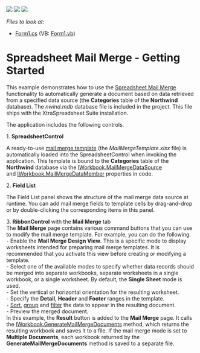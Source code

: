 <!-- default badges list -->
![](https://img.shields.io/endpoint?url=https://codecentral.devexpress.com/api/v1/VersionRange/128614039/14.2.3%2B)
[![](https://img.shields.io/badge/Open_in_DevExpress_Support_Center-FF7200?style=flat-square&logo=DevExpress&logoColor=white)](https://supportcenter.devexpress.com/ticket/details/T109352)
[![](https://img.shields.io/badge/📖_How_to_use_DevExpress_Examples-e9f6fc?style=flat-square)](https://docs.devexpress.com/GeneralInformation/403183)
<!-- default badges end -->
<!-- default file list -->
*Files to look at*:

* [Form1.cs](./CS/DXApplication1/Form1.cs) (VB: [Form1.vb](./VB/DXApplication1/Form1.vb))
<!-- default file list end -->
# Spreadsheet Mail Merge - Getting Started


<p>This example demonstrates how to use the <a href="http://help.devexpress.com/#WindowsForms/CustomDocument16257">Spreadsheet Mail Merge</a> functionality to automatically generate a document based on data retrieved from a specified data source (the <strong>Categories</strong> table of the <strong>Northwind</strong> database). The <em>nwind.mdb</em> database file is included in the project. This file ships with the XtraSpreadsheet Suite installation.</p>
<p>The application includes the following controls.</p>
<p>1. <strong>SpreadsheetControl</strong></p>
<p>A ready-to-use <a href="http://help.devexpress.com/#WindowsForms/CustomDocument17018">mail merge template</a> (the <em>MailMergeTemplate.xlsx</em> file) is automatically loaded into the SpreadsheetControl when invoking the application. This template is bound to the <strong>Categories</strong> table of the <strong>Northwind</strong> database via the <a href="http://help.devexpress.com/#CoreLibraries/DevExpressSpreadsheetIWorkbook_MailMergeDataSourcetopic">IWorkbook.MailMergeDataSource</a> and <a href="http://help.devexpress.com/#CoreLibraries/DevExpressSpreadsheetIWorkbook_MailMergeDataMembertopic">IWorkbook.MailMergeDataMember</a> properties in code.</p>
<p>2. <strong>Field List</strong></p>
<p>The Field List panel shows the structure of the mail merge data source at runtime. You can add mail merge fields to template cells by drag-and-drop or by double-clicking the corresponding items in this panel.</p>
<p>3. <strong>RibbonControl</strong> with the <strong>Mail Merge</strong> tab<br>The <strong>Mail Merge</strong> page contains various command buttons that you can use to modify the mail merge template. For example, you can do the following.<br>- Enable the <strong>Mail Merge Design View</strong>. This is a specific mode to display worksheets intended for preparing mail merge templates. It is recommended that you activate this view before creating or modifying a template.<br>- Select one of the available modes to specify whether data records should be merged into separate workbooks, separate worksheets in a single workbook, or a single worksheet. By default, the <strong>Single Sheet</strong> mode is used.<br>- Set the vertical or horizontal orientation for the resulting worksheet.<br>- Specify the <strong>Detail</strong>, <strong>Header</strong> and <strong>Footer</strong> ranges in the template.<br>- <a href="http://help.devexpress.com/#WindowsForms/CustomDocument16975">Sort</a>, <a href="http://help.devexpress.com/#WindowsForms/CustomDocument16986">group</a> and <a href="http://help.devexpress.com/#WindowsForms/CustomDocument16995">filter</a> the data to appear in the resulting document. <br>- Preview the merged document.<br>In this example, the <strong>Result</strong> button is added to the <strong>Mail Merge</strong> page. It calls the <a href="http://help.devexpress.com/#CoreLibraries/DevExpressSpreadsheetIWorkbook_GenerateMailMergeDocumentstopic">IWorkbook.GenerateMailMergeDocuments</a> method, which returns the resulting workbook and saves it to a file. If the mail merge mode is set to <strong>Multiple Documents</strong>, each workbook returned by the <strong>GenerateMailMergeDocuments</strong> method is saved to a separate file.</p>

<br/>


